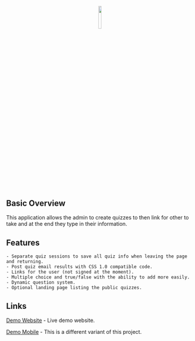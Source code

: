 <p align="center"><img width=12.5% src="https://i.ibb.co/K6RrTjc/logo.png"></p>

## Basic Overview

This application allows the admin to create quizzes to then link for other to take and at the end they type in their information.

## Features

```
- Separate quiz sessions to save all quiz info when leaving the page and returning.
- Post quiz email results with CSS 1.0 compatible code.
- Links for the user (not signed at the moment).
- Multiple choice and true/false with the ability to add more easily.
- Dynamic question system.
- Optional landing page listing the public quizzes.
```

## Links

[Demo Website](https://quiz.cyrexag.com/admin/quizzes) - Live demo website.

[Demo Mobile](https://quiz2.cyrexag.com/mobile-preview) - This is a different variant of this project.
